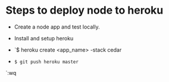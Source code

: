 
# Steps to deploy node to heroku 

* Create a node app and test locally.

* Install and setup heroku

* `$ heroku create <app_name> -stack cedar

* `$ git push heroku master`

`:wq
